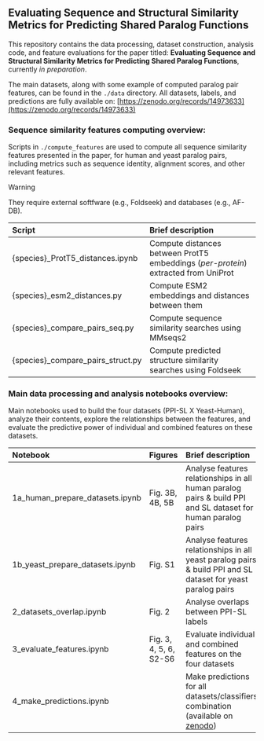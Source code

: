 ## Evaluating Sequence and Structural Similarity Metrics for Predicting Shared Paralog Functions

This repository contains the data processing, dataset construction, analysis code, and feature evaluations for the paper titled: **Evaluating Sequence and Structural Similarity Metrics for Predicting Shared Paralog Functions**, currently *in preparation*.

The main datasets, along with some example of computed paralog pair features, can be found in the `./data` directory. All datasets, labels, and predictions are fully available on: [https://zenodo.org/records/14973633](https://zenodo.org/records/14973633)



### Sequence similarity features computing overview:

Scripts in `./compute_features` are used to compute all sequence similarity features presented in the paper, for human and yeast paralog pairs, including metrics such as sequence identity, alignment scores, and other relevant features.

> [!WARNING]
> They require external softfware (e.g., Foldseek) and databases (e.g., AF-DB).

| Script                                 | Brief description                                        |
|:---------------------------------------|:---------------------------------------------------------|
| {species}_ProtT5_distances.ipynb       | Compute distances between ProtT5 embeddings (*per-protein*) extracted from UniProt |
| {species}_esm2_distances.py            | Compute ESM2 embeddings and distances between them |
| {species}_compare_pairs_seq.py         | Compute sequence similarity searches using MMseqs2 |
| {species}_compare_pairs_struct.py      | Compute predicted structure similarity searches using Foldseek |



### Main data processing and analysis notebooks overview:

Main notebooks used to build the four datasets (PPI-SL X Yeast-Human), analyze their contents, explore the relationships between the features, and evaluate the predictive power of individual and combined features on these datasets.


| Notebook                               | Figures                 | Brief description                                        |
|:---------------------------------------|:------------------------|:---------------------------------------------------------|
| 1a_human_prepare_datasets.ipynb        | Fig. 3B, 4B, 5B         | Analyse features relationships in all human paralog pairs & build PPI and SL dataset for human paralog pairs |
| 1b_yeast_prepare_datasets.ipynb        | Fig. S1                 | Analyse features relationships in all yeast paralog pairs & build PPI and SL dataset for yeast paralog pairs |
| 2_datasets_overlap.ipynb               | Fig. 2                  | Analyse overlaps between PPI-SL labels   |
| 3_evaluate_features.ipynb              | Fig. 3, 4, 5, 6, S2-S6     | Evaluate individual and combined features on the four datasets   |
| 4_make_predictions.ipynb               |                          | Make predictions for all datasets/classifiers combination (available on [zenodo](https://zenodo.org/records/14973633))   |
